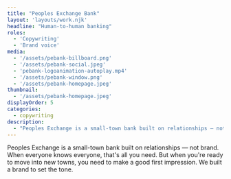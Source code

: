 ```yaml
---
title: "Peoples Exchange Bank"
layout: 'layouts/work.njk'
headline: "Human-to-human banking"
roles:
  - 'Copywriting'
  - 'Brand voice'
media: 
  - '/assets/pebank-billboard.png'
  - '/assets/pebank-social.jpeg'
  - 'pebank-logoanimation-autoplay.mp4'
  - '/assets/pebank-window.png'
  - '/assets/pebank-homepage.jpeg'
thumbnail:
  - '/assets/pebank-homepage.jpeg'
displayOrder: 5
categories:
  - copywriting
description:
  - "Peoples Exchange is a small-town bank built on relationships — not brand. When everyone knows everyone, that's all you need. But when you're ready to move into new towns, you need to make a good first impression. We built a brand to set the tone."
---
```


Peoples Exchange is a small-town bank built on relationships — not brand. When everyone knows everyone, that's all you need. But when you're ready to move into new towns, you need to make a good first impression. We built a brand to set the tone. 